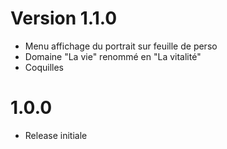 # Version 1.1.0
- Menu affichage du portrait sur feuille de perso
- Domaine "La vie" renommé en "La vitalité"
- Coquilles
# 1.0.0
- Release initiale